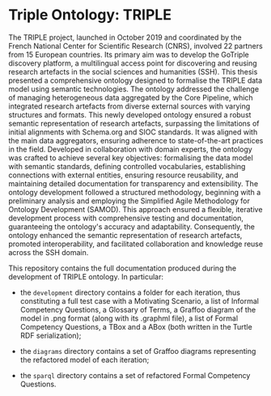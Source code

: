 # Triple Ontology: TRIPLE

The TRIPLE project, launched in October 2019 and coordinated by the French National Center for
Scientific Research (CNRS), involved 22 partners from 15 European countries. Its primary aim was
to develop the GoTriple discovery platform, a multilingual access point for discovering and reusing
research artefacts in the social sciences and humanities (SSH). This thesis presented a
comprehensive ontology designed to formalise the TRIPLE data model using semantic
technologies. The ontology addressed the challenge of managing heterogeneous data aggregated by
the Core Pipeline, which integrated research artefacts from diverse external sources with varying
structures and formats.
This newly developed ontology ensured a robust semantic representation of research artefacts,
surpassing the limitations of initial alignments with Schema.org and SIOC standards. It was aligned
with the main data aggregators, ensuring adherence to state-of-the-art practices in the field.
Developed in collaboration with domain experts, the ontology was crafted to achieve several key
objectives: formalising the data model with semantic standards, defining controlled vocabularies,
establishing connections with external entities, ensuring resource reusability, and maintaining
detailed documentation for transparency and extensibility.
The ontology development followed a structured methodology, beginning with a preliminary
analysis and employing the Simplified Agile Methodology for Ontology Development (SAMOD).
This approach ensured a flexible, iterative development process with comprehensive testing and
documentation, guaranteeing the ontology's accuracy and adaptability. Consequently, the ontology
enhanced the semantic representation of research artefacts, promoted interoperability, and facilitated
collaboration and knowledge reuse across the SSH domain.

This repository contains the full documentation produced during the development of TRIPLE ontology. In particular:

* the `development` directory contains a folder for each iteration, thus constituting a full test case with a Motivating Scenario, a list of Informal Competency Questions, a Glossary of Terms, a Graffoo diagram of the model in .png format (along with its .graphml file), a list of Formal Competency Questions, a TBox and a ABox (both written in the Turtle RDF serialization);

* the `diagrams` directory contains a set of Graffoo diagrams representing the refactored model of each iteration;

* the `sparql` directory contains a set of refactored Formal Competency Questions.

